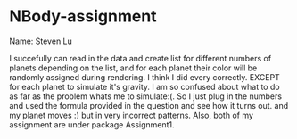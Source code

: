 # NBody-assignment
Name: Steven Lu

I succefully can read in the data and create list for different numbers of planets depending on the list, and for each planet their color will be randomly assigned during rendering. I think I did every correctly. EXCEPT for each planet to simulate it's gravity. I am so confused about what to do as far as the problem whats me to simulate:(. So I just plug in the numbers and used the formula provided in the question and see how it turns out. and my planet moves :) but in very incorrect patterns. Also, both of my assignment are under package Assignment1.
